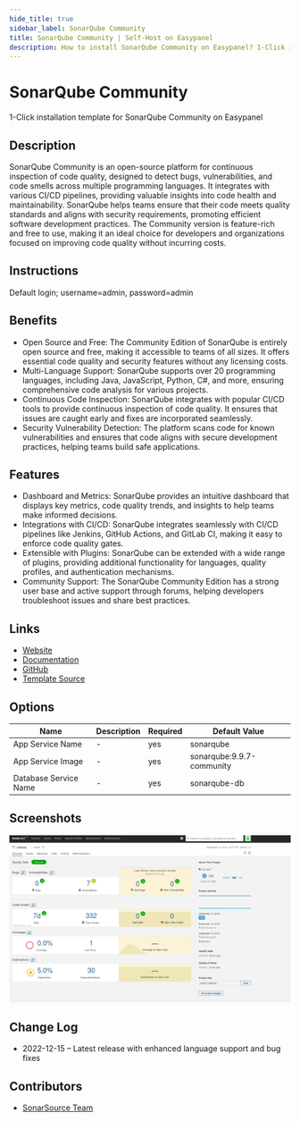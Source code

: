 ```yaml
---
hide_title: true
sidebar_label: SonarQube Community
title: SonarQube Community | Self-Host on Easypanel
description: How to install SonarQube Community on Easypanel? 1-Click installation template for SonarQube Community on Easypanel
---
```


<!-- generated -->

# SonarQube Community

1-Click installation template for SonarQube Community on Easypanel

## Description

SonarQube Community is an open-source platform for continuous inspection of code quality, designed to detect bugs, vulnerabilities, and code smells across multiple programming languages. It integrates with various CI/CD pipelines, providing valuable insights into code health and maintainability. SonarQube helps teams ensure that their code meets quality standards and aligns with security requirements, promoting efficient software development practices. The Community version is feature-rich and free to use, making it an ideal choice for developers and organizations focused on improving code quality without incurring costs.

## Instructions

Default login; username=admin, password=admin

## Benefits

- Open Source and Free: The Community Edition of SonarQube is entirely open source and free, making it accessible to teams of all sizes. It offers essential code quality and security features without any licensing costs.
- Multi-Language Support: SonarQube supports over 20 programming languages, including Java, JavaScript, Python, C#, and more, ensuring comprehensive code analysis for various projects.
- Continuous Code Inspection: SonarQube integrates with popular CI/CD tools to provide continuous inspection of code quality. It ensures that issues are caught early and fixes are incorporated seamlessly.
- Security Vulnerability Detection: The platform scans code for known vulnerabilities and ensures that code aligns with secure development practices, helping teams build safe applications.

## Features

- Dashboard and Metrics: SonarQube provides an intuitive dashboard that displays key metrics, code quality trends, and insights to help teams make informed decisions.
- Integrations with CI/CD: SonarQube integrates seamlessly with CI/CD pipelines like Jenkins, GitHub Actions, and GitLab CI, making it easy to enforce code quality gates.
- Extensible with Plugins: SonarQube can be extended with a wide range of plugins, providing additional functionality for languages, quality profiles, and authentication mechanisms.
- Community Support: The SonarQube Community Edition has a strong user base and active support through forums, helping developers troubleshoot issues and share best practices.

## Links

- [Website](https://www.sonarqube.org/)
- [Documentation](https://docs.sonarqube.org/latest/)
- [GitHub](https://github.com/SonarSource/sonarqube)
- [Template Source](https://github.com/easypanel-io/templates/tree/main/templates/sonarqube)

## Options

Name | Description | Required | Default Value
-|-|-|-
App Service Name | - | yes | sonarqube
App Service Image | - | yes | sonarqube:9.9.7-community
Database Service Name | - | yes | sonarqube-db

## Screenshots

![SonarQube Community Screenshot](./assets/screenshot.png)

## Change Log

- 2022-12-15 – Latest release with enhanced language support and bug fixes

## Contributors

- [SonarSource Team](https://github.com/SonarSource)
